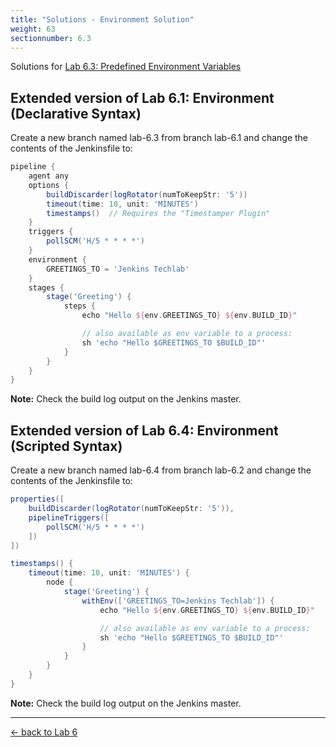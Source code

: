 ```yaml
---
title: "Solutions - Environment Solution"
weight: 63
sectionnumber: 6.3
---
```



Solutions for [Lab 6.3: Predefined Environment Variables](../)


## Extended version of Lab 6.1: Environment (Declarative Syntax)

Create a new branch named lab-6.3 from branch lab-6.1 and change the contents of the Jenkinsfile to:

```groovy
pipeline {
    agent any
    options {
        buildDiscarder(logRotator(numToKeepStr: '5'))
        timeout(time: 10, unit: 'MINUTES')
        timestamps()  // Requires the "Timestamper Plugin"
    }
    triggers {
        pollSCM('H/5 * * * *')
    }
    environment {
        GREETINGS_TO = 'Jenkins Techlab'
    }
    stages {
        stage('Greeting') {
            steps {
                echo "Hello ${env.GREETINGS_TO} ${env.BUILD_ID}"

                // also available as env variable to a process:
                sh 'echo "Hello $GREETINGS_TO $BUILD_ID"'
            }
        }
    }
}
```

**Note:** Check the build log output on the Jenkins master.


## Extended version of Lab 6.4: Environment (Scripted Syntax)


Create a new branch named lab-6.4 from branch lab-6.2 and change the contents of the Jenkinsfile to:

```groovy
properties([
    buildDiscarder(logRotator(numToKeepStr: '5')),
    pipelineTriggers([
        pollSCM('H/5 * * * *')
    ])
])

timestamps() {
    timeout(time: 10, unit: 'MINUTES') {
        node {
            stage('Greeting') {
                withEnv(['GREETINGS_TO=Jenkins Techlab']) {
                    echo "Hello ${env.GREETINGS_TO} ${env.BUILD_ID}"

                    // also available as env variable to a process:
                    sh 'echo "Hello $GREETINGS_TO $BUILD_ID"'
                }
            }
        }
    }
}
```

**Note:** Check the build log output on the Jenkins master.

---

[← back to Lab 6](../)
